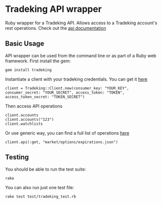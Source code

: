 # Tradeking API wrapper

Ruby wrapper for a Tradeking API.
Allows access to a Tradeking account's rest operations. Check out the [api documentation](https://developers.tradeking.com/documentation/getting-started)


## Basic Usage

API wrapper can be used from the command line or as part of a Ruby web framework. First install the gem:

    gem install tradeking

Instantiate a client with your tradeking credentials. You can get it [here](https://developers.tradeking.com/applications)

    client = Tradeking::Client.new(consumer_key: "YOUR_KEY", consumer_secret: "YOUR_SECRET", access_token: "TOKEN", access_token_secret: "TOKEN_SECRET")

Then access API operations

    client.accounts
    client.accounts("123")
    client.watchlists

Or use generic way, you can find a full list of operations [here](https://developers.tradeking.com/documentation/request-structure)

    client.api(:get, "market/options/expirations.json")


## Testing

You should be able to run the test suite:

    rake

You can also run just one test file:

    rake test test/tradeking_test.rb

